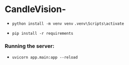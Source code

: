# CandleVision-
* ```python install -m venv venv```
```.venv\Scripts\activate   ``` 

* ```pip install -r requirements```    
### Running the server:
* ```uvicorn app.main:app --reload```
